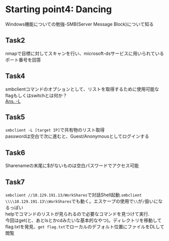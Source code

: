 # Starting point4: Dancing
Windows機能についての勉強-SMB(Server Message Block)について知る  

## Task2
nmapで目標に対してスキャンを行い、microsoft-dsサービスに用いられているポート番号を回答

## Task4 
smbclientコマンドのオプションとして、リストを取得するために使用可能なflagもしくはswitchとは何か？  
<u>Ans. -L</u>

## Task5
`smbclient -L [target IP]`で共有物のリスト取得  
passwordは空白で次に進むと、Guest/Anonymousとしてログインする

## Task6
Sharenameの末尾に$がないものは空白パスワードでアクセス可能

## Task7
`smbclient //10.129.191.13/WorkShares`で対話Shell起動.`smbclient \\\\10.129.191.13\\WorkShares`でも動く。エスケープの使用で`\\`が`/`扱いになるっぽい  
helpでコマンドのリストが見られるので必要なコマンドを見つけて実行.  
今回はget(と、あとlsとかcdみたいな基本的なやつ)。ディレクトリを移動してflag.txtを発見、`get flag.txt`でローカルのデフォルト位置にファイルをDLして閲覧